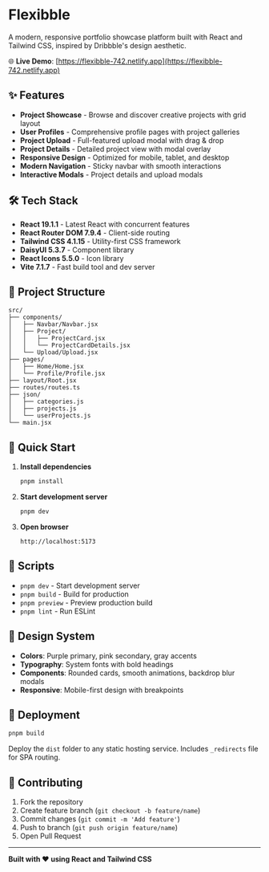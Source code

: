 # Flexibble

A modern, responsive portfolio showcase platform built with React and Tailwind CSS, inspired by Dribbble's design aesthetic.

🌐 **Live Demo**: [https://flexibble-742.netlify.app](https://flexibble-742.netlify.app)

## ✨ Features

- **Project Showcase** - Browse and discover creative projects with grid layout
- **User Profiles** - Comprehensive profile pages with project galleries
- **Project Upload** - Full-featured upload modal with drag & drop
- **Project Details** - Detailed project view with modal overlay
- **Responsive Design** - Optimized for mobile, tablet, and desktop
- **Modern Navigation** - Sticky navbar with smooth interactions
- **Interactive Modals** - Project details and upload modals

## 🛠️ Tech Stack

- **React 19.1.1** - Latest React with concurrent features
- **React Router DOM 7.9.4** - Client-side routing
- **Tailwind CSS 4.1.15** - Utility-first CSS framework
- **DaisyUI 5.3.7** - Component library
- **React Icons 5.5.0** - Icon library
- **Vite 7.1.7** - Fast build tool and dev server

## 📁 Project Structure

```
src/
├── components/
│   ├── Navbar/Navbar.jsx
│   ├── Project/
│   │   ├── ProjectCard.jsx
│   │   └── ProjectCardDetails.jsx
│   └── Upload/Upload.jsx
├── pages/
│   ├── Home/Home.jsx
│   └── Profile/Profile.jsx
├── layout/Root.jsx
├── routes/routes.ts
├── json/
│   ├── categories.js
│   ├── projects.js
│   └── userProjects.js
└── main.jsx
```

## 🚀 Quick Start

1. **Install dependencies**
   ```bash
   pnpm install
   ```

2. **Start development server**
   ```bash
   pnpm dev
   ```

3. **Open browser**
   ```
   http://localhost:5173
   ```

## 📜 Scripts

- `pnpm dev` - Start development server
- `pnpm build` - Build for production
- `pnpm preview` - Preview production build
- `pnpm lint` - Run ESLint

## 🎨 Design System

- **Colors**: Purple primary, pink secondary, gray accents
- **Typography**: System fonts with bold headings
- **Components**: Rounded cards, smooth animations, backdrop blur modals
- **Responsive**: Mobile-first design with breakpoints

## 🚀 Deployment

```bash
pnpm build
```

Deploy the `dist` folder to any static hosting service. Includes `_redirects` file for SPA routing.

## 🤝 Contributing

1. Fork the repository
2. Create feature branch (`git checkout -b feature/name`)
3. Commit changes (`git commit -m 'Add feature'`)
4. Push to branch (`git push origin feature/name`)
5. Open Pull Request

---

**Built with ❤️ using React and Tailwind CSS**
